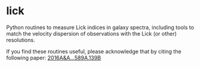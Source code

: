 # lick
Python routines to measure Lick indices in galaxy spectra, including tools to match the velocity dispersion of observations with the Lick (or other) resolutions.

If you find these routines useful, please acknowledge that by citing the following paper: [2016A&A...589A.139B](http://adsabs.harvard.edu/abs/2016A%26A...589A.139B)
